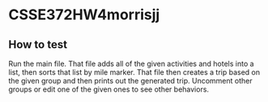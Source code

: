 # CSSE372HW4morrisjj

## How to test
Run the main file. That file adds all of the given activities and hotels into a list, then sorts that list by mile marker.
That file then creates a trip based on the given group and then prints out the generated trip.
Uncomment other groups or edit one of the given ones to see other behaviors.


